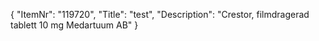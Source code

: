 {
  "ItemNr": "119720",
  "Title": "test",
  "Description": "Crestor, filmdragerad tablett 10 mg Medartuum AB"
}